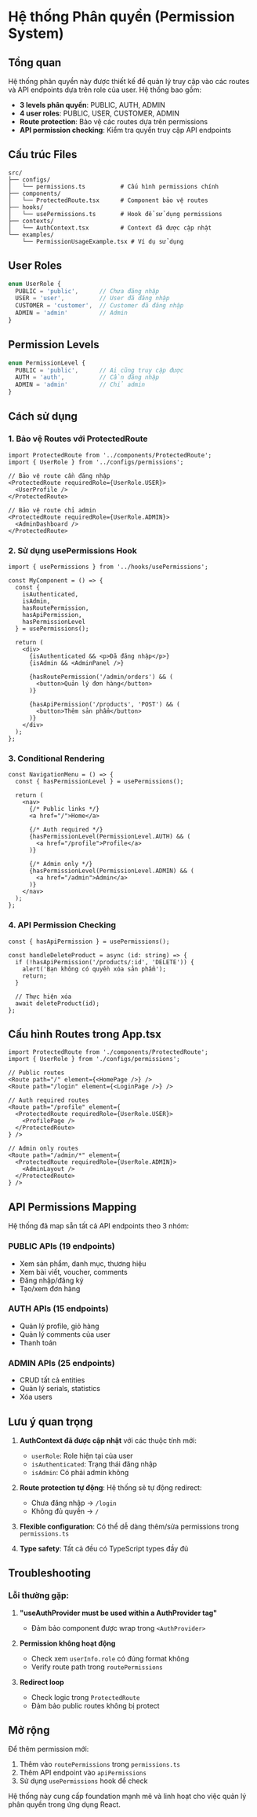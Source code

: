 # Hệ thống Phân quyền (Permission System)

## Tổng quan

Hệ thống phân quyền này được thiết kế để quản lý truy cập vào các routes và API endpoints dựa trên role của user. Hệ thống bao gồm:

- **3 levels phân quyền**: PUBLIC, AUTH, ADMIN
- **4 user roles**: PUBLIC, USER, CUSTOMER, ADMIN
- **Route protection**: Bảo vệ các routes dựa trên permissions
- **API permission checking**: Kiểm tra quyền truy cập API endpoints

## Cấu trúc Files

```
src/
├── configs/
│   └── permissions.ts          # Cấu hình permissions chính
├── components/
│   └── ProtectedRoute.tsx      # Component bảo vệ routes
├── hooks/
│   └── usePermissions.ts       # Hook để sử dụng permissions
├── contexts/
│   └── AuthContext.tsx         # Context đã được cập nhật
└── examples/
    └── PermissionUsageExample.tsx # Ví dụ sử dụng
```

## User Roles

```typescript
enum UserRole {
  PUBLIC = 'public',      // Chưa đăng nhập
  USER = 'user',          // User đã đăng nhập
  CUSTOMER = 'customer',  // Customer đã đăng nhập
  ADMIN = 'admin'         // Admin
}
```

## Permission Levels

```typescript
enum PermissionLevel {
  PUBLIC = 'public',      // Ai cũng truy cập được
  AUTH = 'auth',          // Cần đăng nhập
  ADMIN = 'admin'         // Chỉ admin
}
```

## Cách sử dụng

### 1. Bảo vệ Routes với ProtectedRoute

```tsx
import ProtectedRoute from '../components/ProtectedRoute';
import { UserRole } from '../configs/permissions';

// Bảo vệ route cần đăng nhập
<ProtectedRoute requiredRole={UserRole.USER}>
  <UserProfile />
</ProtectedRoute>

// Bảo vệ route chỉ admin
<ProtectedRoute requiredRole={UserRole.ADMIN}>
  <AdminDashboard />
</ProtectedRoute>
```

### 2. Sử dụng usePermissions Hook

```tsx
import { usePermissions } from '../hooks/usePermissions';

const MyComponent = () => {
  const { 
    isAuthenticated, 
    isAdmin, 
    hasRoutePermission,
    hasApiPermission,
    hasPermissionLevel 
  } = usePermissions();

  return (
    <div>
      {isAuthenticated && <p>Đã đăng nhập</p>}
      {isAdmin && <AdminPanel />}
      
      {hasRoutePermission('/admin/orders') && (
        <button>Quản lý đơn hàng</button>
      )}
      
      {hasApiPermission('/products', 'POST') && (
        <button>Thêm sản phẩm</button>
      )}
    </div>
  );
};
```

### 3. Conditional Rendering

```tsx
const NavigationMenu = () => {
  const { hasPermissionLevel } = usePermissions();

  return (
    <nav>
      {/* Public links */}
      <a href="/">Home</a>
      
      {/* Auth required */}
      {hasPermissionLevel(PermissionLevel.AUTH) && (
        <a href="/profile">Profile</a>
      )}
      
      {/* Admin only */}
      {hasPermissionLevel(PermissionLevel.ADMIN) && (
        <a href="/admin">Admin</a>
      )}
    </nav>
  );
};
```

### 4. API Permission Checking

```tsx
const { hasApiPermission } = usePermissions();

const handleDeleteProduct = async (id: string) => {
  if (!hasApiPermission('/products/:id', 'DELETE')) {
    alert('Bạn không có quyền xóa sản phẩm');
    return;
  }
  
  // Thực hiện xóa
  await deleteProduct(id);
};
```

## Cấu hình Routes trong App.tsx

```tsx
import ProtectedRoute from './components/ProtectedRoute';
import { UserRole } from './configs/permissions';

// Public routes
<Route path="/" element={<HomePage />} />
<Route path="/login" element={<LoginPage />} />

// Auth required routes
<Route path="/profile" element={
  <ProtectedRoute requiredRole={UserRole.USER}>
    <ProfilePage />
  </ProtectedRoute>
} />

// Admin only routes
<Route path="/admin/*" element={
  <ProtectedRoute requiredRole={UserRole.ADMIN}>
    <AdminLayout />
  </ProtectedRoute>
} />
```

## API Permissions Mapping

Hệ thống đã map sẵn tất cả API endpoints theo 3 nhóm:

### PUBLIC APIs (19 endpoints)
- Xem sản phẩm, danh mục, thương hiệu
- Xem bài viết, voucher, comments
- Đăng nhập/đăng ký
- Tạo/xem đơn hàng

### AUTH APIs (15 endpoints)  
- Quản lý profile, giỏ hàng
- Quản lý comments của user
- Thanh toán

### ADMIN APIs (25 endpoints)
- CRUD tất cả entities
- Quản lý serials, statistics
- Xóa users

## Lưu ý quan trọng

1. **AuthContext đã được cập nhật** với các thuộc tính mới:
   - `userRole`: Role hiện tại của user
   - `isAuthenticated`: Trạng thái đăng nhập
   - `isAdmin`: Có phải admin không

2. **Route protection tự động**: Hệ thống sẽ tự động redirect:
   - Chưa đăng nhập → `/login`
   - Không đủ quyền → `/`

3. **Flexible configuration**: Có thể dễ dàng thêm/sửa permissions trong `permissions.ts`

4. **Type safety**: Tất cả đều có TypeScript types đầy đủ

## Troubleshooting

### Lỗi thường gặp:

1. **"useAuthProvider must be used within a AuthProvider tag"**
   - Đảm bảo component được wrap trong `<AuthProvider>`

2. **Permission không hoạt động**
   - Check xem `userInfo.role` có đúng format không
   - Verify route path trong `routePermissions`

3. **Redirect loop**
   - Check logic trong `ProtectedRoute`
   - Đảm bảo public routes không bị protect

## Mở rộng

Để thêm permission mới:

1. Thêm vào `routePermissions` trong `permissions.ts`
2. Thêm API endpoint vào `apiPermissions`
3. Sử dụng `usePermissions` hook để check

Hệ thống này cung cấp foundation mạnh mẽ và linh hoạt cho việc quản lý phân quyền trong ứng dụng React.
